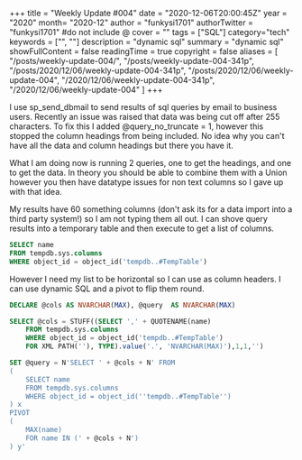 +++
title = "Weekly Update #004"
date = "2020-12-06T20:00:45Z"
year = "2020"
month= "2020-12"
author = "funkysi1701"
authorTwitter = "funkysi1701" #do not include @
cover = ""
tags = ["SQL"]
category="tech"
keywords = ["", ""]
description = "dynamic sql"
summary = "dynamic sql"
showFullContent = false
readingTime = true
copyright = false
aliases = [
    "/posts/weekly-update-004/",
    "/posts/weekly-update-004-341p",
    "/posts/2020/12/06/weekly-update-004-341p",
    "/posts/2020/12/06/weekly-update-004",
    "/2020/12/06/weekly-update-004-341p",
    "/2020/12/06/weekly-update-004"
]
+++

I use sp_send_dbmail to send results of sql queries by email to business users. Recently an issue was raised that data was being cut off after 255 characters. To fix this I added @query_no_truncate =  1, however this stopped the column headings from being included. No idea why you can't have all the data and column headings but there you have it.

What I am doing now is running 2 queries, one to get the headings, and one to get the data. In theory you should be able to combine them with a Union however you then have datatype issues for non text columns so I gave up with that idea.

My results have 60 something columns (don't ask its for a data import into a third party system!) so I am not typing them all out. I can shove query results into a temporary table and then execute to get a list of columns.

```sql
SELECT name 
FROM tempdb.sys.columns 
WHERE object_id = object_id('tempdb..#TempTable')
```
However I need my list to be horizontal so I can use as column headers. I can use dynamic SQL and a pivot to flip them round.

```sql
DECLARE @cols AS NVARCHAR(MAX), @query  AS NVARCHAR(MAX)

SELECT @cols = STUFF((SELECT ',' + QUOTENAME(name) 
    FROM tempdb.sys.columns 
    WHERE object_id = object_id('tempdb..#TempTable') 
    FOR XML PATH(''), TYPE).value('.', 'NVARCHAR(MAX)'),1,1,'')

SET @query = N'SELECT ' + @cols + N' FROM 
(
    SELECT name 
    FROM tempdb.sys.columns 
    WHERE object_id = object_id(''tempdb..#TempTable'')
) x
PIVOT 
(
    MAX(name)
    FOR name IN (' + @cols + N')
) y'

```